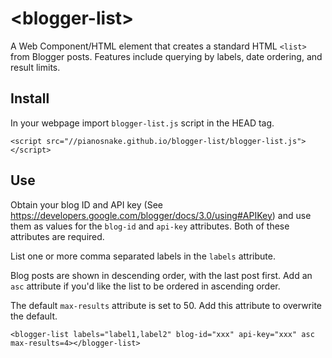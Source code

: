 # &lt;blogger-list&gt;

A Web Component/HTML element that creates a standard HTML `<list>` from Blogger posts. Features include querying by labels, date ordering, and result limits.

## Install


In your webpage import `blogger-list.js` script in the HEAD tag.

```
<script src="//pianosnake.github.io/blogger-list/blogger-list.js"></script>
```

## Use

Obtain your blog ID and API key (See <https://developers.google.com/blogger/docs/3.0/using#APIKey>) and use them as values for the `blog-id` and `api-key` attributes. Both of these attributes are required.

List one or more comma separated labels in the `labels` attribute.

Blog posts are shown in descending order, with the last post first. Add an `asc` attribute if you'd like the list to be ordered in ascending order.

The default `max-results` attribute is set to 50. Add this attribute to overwrite the default.
```
<blogger-list labels="label1,label2" blog-id="xxx" api-key="xxx" asc max-results=4></blogger-list>
```
